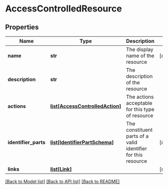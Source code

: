 # AccessControlledResource

## Properties
Name | Type | Description | Notes
------------ | ------------- | ------------- | -------------
**name** | **str** | The display name of the resource | [optional] 
**description** | **str** | The description of the resource | 
**actions** | [**list[AccessControlledAction]**](AccessControlledAction.md) | The actions acceptable for this type of resource | 
**identifier_parts** | [**list[IdentifierPartSchema]**](IdentifierPartSchema.md) | The constituent parts of a valid identifier for this resource | [optional] 
**links** | [**list[Link]**](Link.md) |  | [optional] 

[[Back to Model list]](../README.md#documentation-for-models) [[Back to API list]](../README.md#documentation-for-api-endpoints) [[Back to README]](../README.md)


